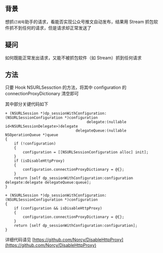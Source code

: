 ## 背景
想抓`订阅号`助手的请求，看能否实现公众号推文自动发布，结果用 Stream 抓包软件抓不到任何的请求，但是请求却正常发送了

## 疑问
如何既能正常发出请求，又能不被抓包软件（如 Stream）抓到任何请求

## 方法
只要 Hook NSURLSessction 的方法，将其中 configuration 的 connectionProxyDictionary 清空即可

其中部分关键代码如下


```objc
+ (NSURLSession *)dp_sessionWithConfiguration:(NSURLSessionConfiguration *)configuration
                                     delegate:(nullable id<NSURLSessionDelegate>)delegate
                                delegateQueue:(nullable NSOperationQueue *)queue
{
    if (!configuration)
    {
        configuration = [[NSURLSessionConfiguration alloc] init];
    }
    if (isDisableHttpProxy)
    {
        configuration.connectionProxyDictionary = @{};
    }
    return [self dp_sessionWithConfiguration:configuration delegate:delegate delegateQueue:queue];
}

+ (NSURLSession *)dp_sessionWithConfiguration:(NSURLSessionConfiguration *)configuration
{
    if (configuration && isDisableHttpProxy)
    {
        configuration.connectionProxyDictionary = @{};
    }
    return [self dp_sessionWithConfiguration:configuration];
}
```

详细代码请见 [https://github.com/Norcy/DisableHttpProxy](https://github.com/Norcy/DisableHttpProxy)